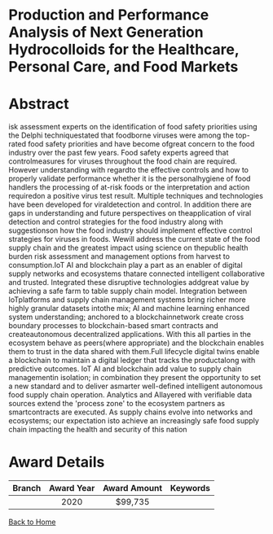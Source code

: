 
Production and Performance Analysis of Next Generation Hydrocolloids for the Healthcare, Personal Care, and Food Markets
========================================================================================================================

# Abstract


isk assessment experts on the identification of food safety priorities using the Delphi techniquestated that foodborne viruses were among the top-rated food safety priorities and have become ofgreat concern to the food industry over the past few years. Food safety experts agreed that controlmeasures for viruses throughout the food chain are required. However understanding with regardto the effective controls and how to properly validate performance whether it is the personalhygiene of food handlers the processing of at-risk foods or the interpretation and action requiredon a positive virus test result. Multiple techniques and technologies have been developed for viraldetection and control. In addition there are gaps in understanding and future perspectives on theapplication of viral detection and control strategies for the food industry along with suggestionson how the food industry should implement effective control strategies for viruses in foods. Wewill address the current state of the food supply chain and the greatest impact using science on thepublic health burden risk assessment and management options from harvest to consumption.IoT AI and blockchain play a part as an enabler of digital supply networks and ecosystems thatare connected intelligent collaborative and trusted. Integrated these disruptive technologies addgreat value by achieving a safe farm to table supply chain model. Integration between IoTplatforms and supply chain management systems bring richer more highly granular datasets intothe mix; AI and machine learning enhanced system understanding; anchored to a blockchainnetwork create cross boundary processes to blockchain-based smart contracts and createautonomous decentralized applications. With this all parties in the ecosystem behave as peers(where appropriate) and the blockchain enables them to trust in the data shared with them.Full lifecycle digital twins enable a blockchain to maintain a digital ledger that tracks the productalong with predictive outcomes. IoT AI and blockchain add value to supply chain managementin isolation; in combination they present the opportunity to set a new standard and to deliver asmarter well-defined intelligent autonomous food supply chain operation. Analytics and AIlayered with verifiable data sources extend the 'process zone' to the ecosystem partners as smartcontracts are executed. As supply chains evolve into networks and ecosystems; our expectation isto achieve an increasingly safe food supply chain impacting the health and security of this nation  

# Award Details

|Branch|Award Year|Award Amount|Keywords|
| :---: | :---: | :---: | :---: |
||2020|$99,735||
  
  


[Back to Home](https://github.com/chrischow/dod_sbir_awards/Reports/JT/#642)